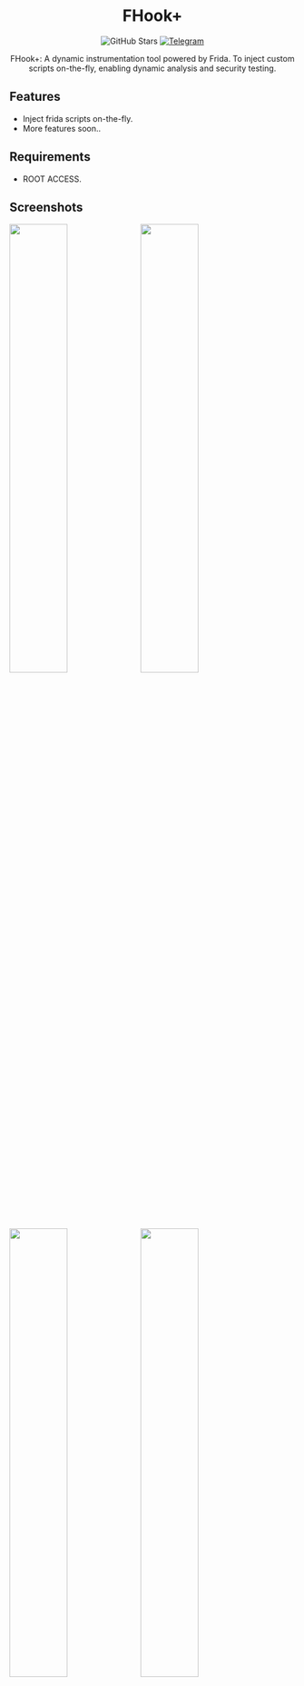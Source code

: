 
<div align="center">
  


# FHook+

![GitHub Stars](https://img.shields.io/github/stars/Syntaxerr101/FHookPlus)
[![Telegram](https://img.shields.io/badge/Telegram-Channel-blue.svg?logo=telegram)](https://t.me/fhookplus)

FHook+: A dynamic instrumentation tool powered by Frida. To inject custom scripts on-the-fly, enabling dynamic analysis and security testing.

</div>

## Features

- Inject frida scripts on-the-fly.
- More features soon..

## Requirements

- ROOT ACCESS.

## Screenshots
<p float="left">
  <img src="https://raw.githubusercontent.com/Syntaxerr101/FHookPlus/main/IMG_20240216_232953_125.jpg" width="45%" />
  <img src="https://raw.githubusercontent.com/Syntaxerr101/FHookPlus/main/IMG_20240216_232953_121.jpg" width="45%" /> 
</p>
<p float="left">
  <img src="https://raw.githubusercontent.com/Syntaxerr101/FHookPlus/main/IMG_20240216_232953_062.jpg" width="45%" />
  <img src="https://raw.githubusercontent.com/Syntaxerr101/FHookPlus/main/IMG_20240216_232952_242.jpg" width="45%" />
</p>
<p float="left">
  <img src="https://raw.githubusercontent.com/Syntaxerr101/FHookPlus/main/IMG_20240216_232952_211.jpg" width="45%" />
</p>

## Support

If you encounter any issues or have questions about Fhook+, join our [Telegram Channel](https://t.me/fhookplus) or submit an issue on [GitHub](https://github.com/Syntaxerr101/FHookPlus/issues).

## Contributing

Loved Fhook+, Consider starring the repo to support the project! Contributions are welcome. Please open a pull request or an issue to discuss proposed changes or additions.


---

🛠️ Made with fun by Simo 🇲🇦

